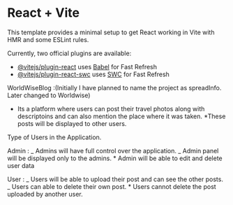 # React + Vite

This template provides a minimal setup to get React working in Vite with HMR and some ESLint rules.

Currently, two official plugins are available:

- [@vitejs/plugin-react](https://github.com/vitejs/vite-plugin-react/blob/main/packages/plugin-react/README.md) uses [Babel](https://babeljs.io/) for Fast Refresh
- [@vitejs/plugin-react-swc](https://github.com/vitejs/vite-plugin-react-swc) uses [SWC](https://swc.rs/) for Fast Refresh

WorldWiseBlog :(Initially I have planned to name the project as spreadInfo. Later changed to Worldwise)

- Its a platform where users can post their travel photos along with descriptoins and can also mention the place where it was taken.
  \*These posts will be displayed to other users.

Type of Users in the Application.

Admin :
_ Admins will have full control over the application.
_ Admin panel will be displayed only to the admins. \* Admin will be able to edit and delete user data

User :
_ Users will be able to upload their post and can see the other posts.
_ Users can able to delete their own post. \* Users cannot delete the post uploaded by another user.
